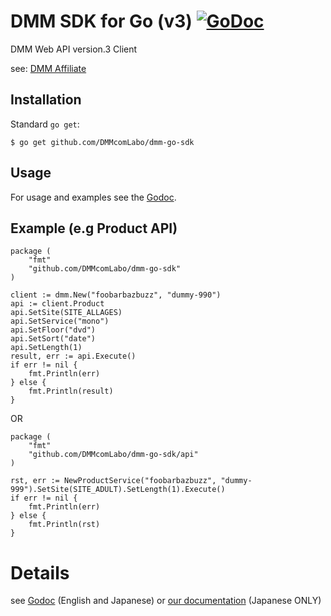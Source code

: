 # DMM SDK for Go (v3) [![GoDoc](https://img.shields.io/badge/godoc-reference-blue.svg?style=flat-square)](https://godoc.org/github.com/DMMcomLabo/dmm-go-sdk)
DMM Web API version.3 Client

see: [DMM Affiliate](https://affiliate.dmm.com/)

## Installation

Standard `go get`:

```
$ go get github.com/DMMcomLabo/dmm-go-sdk
```

## Usage

For usage and examples see the [Godoc](https://godoc.org/github.com/DMMcomLabo/dmm-go-sdk).

## Example (e.g Product API)

```
package (
    "fmt"
    "github.com/DMMcomLabo/dmm-go-sdk"
)

client := dmm.New("foobarbazbuzz", "dummy-990")
api := client.Product
api.SetSite(SITE_ALLAGES)
api.SetService("mono")
api.SetFloor("dvd")
api.SetSort("date")
api.SetLength(1)
result, err := api.Execute()
if err != nil {
    fmt.Println(err)
} else {
    fmt.Println(result)
}
```

OR

```
package (
    "fmt"
    "github.com/DMMcomLabo/dmm-go-sdk/api"
)

rst, err := NewProductService("foobarbazbuzz", "dummy-999").SetSite(SITE_ADULT).SetLength(1).Execute()
if err != nil {
    fmt.Println(err)
} else {
    fmt.Println(rst)
}
```

# Details

see [Godoc](https://godoc.org/github.com/DMMcomLabo/dmm-go-sdk/api) (English and Japanese) or [our documentation](https://github.com/DMMcomLabo/dmm-go-sdk/blob/master/docs/README.md) (Japanese ONLY)